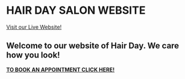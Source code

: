 # HAIR DAY SALON WEBSITE

[Visit our Live Website!](https://smraza547.github.io/CSS_Meta_Project/)

## Welcome to our website of Hair Day. We care how you look!  

  

[**TO BOOK AN APPOINTMENT CLICK HERE!**](https://smraza547.github.io/CSS_Meta_Project/html_pages/contact.html)
